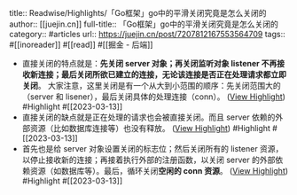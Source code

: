 title:: Readwise/Highlights/「Go框架」go中的平滑关闭究竟是怎么关闭的
author:: [[juejin.cn]]
full-title:: 「Go框架」go中的平滑关闭究竟是怎么关闭的
category:: #articles
url:: https://juejin.cn/post/7207812167553564709
tags:: #[[inoreader]] #[[read]] #[[掘金 - 后端]]
- 直接关闭的特点就是：**先关闭 server 对象；再关闭监听对象 listener 不再接收新连接；最后关闭所欲已建立的连接，无论该连接是否正在处理请求都立即关闭**。 大家注意，这里关闭是有一个从大到小范围的顺序：先关闭范围大的（server 和 lisener），最后关闭具体的处理连接（conn）。 ([View Highlight](https://read.readwise.io/read/01gvcth3b6v151fpe0n2nyq5vm)) #Highlight #[[2023-03-13]]
- 直接关闭的缺点就是正在处理的请求也会被直接关闭。而且 server 依赖的外部资源（比如数据库连接等）也没有释放。 ([View Highlight](https://read.readwise.io/read/01gvcthan7z2s2cdy86ed3vk7w)) #Highlight #[[2023-03-13]]
- 首先也是给 server 对象设置关闭的标志位；然后关闭所有的 listener 资源，以停止接收新的连接；再接着执行外部的注册函数，以关闭 server 的外部依赖资源（如数据库等）。最后，循环关闭**空闲的 conn 资源**。 ([View Highlight](https://read.readwise.io/read/01gvctk9pzgps2hwwayqk0hz9v)) #Highlight #[[2023-03-13]]